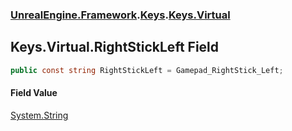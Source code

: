 ### [UnrealEngine.Framework](./UnrealEngine-Framework.md 'UnrealEngine.Framework').[Keys](./Keys.md 'UnrealEngine.Framework.Keys').[Keys.Virtual](./Keys-Virtual.md 'UnrealEngine.Framework.Keys.Virtual')
## Keys.Virtual.RightStickLeft Field
  
```csharp
public const string RightStickLeft = Gamepad_RightStick_Left;
```
#### Field Value
[System.String](https://docs.microsoft.com/en-us/dotnet/api/System.String 'System.String')  
